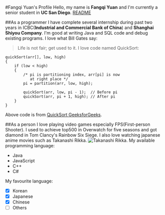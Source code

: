 #Fangqi Yuan's Profile
Hello, my name is **Fangqi Yuan** and I'm currently a senior student in **UC San Diego**.
[README](CSE110_repo/README.md)

##As a programmer
I have complete several internship during past two years in ICBC(**Industrial and Commercial Bank of China**) and **Shanghai Shiyou Company**.
I'm good at writing Java and SQL code and debug existing programs.
I love what Bill Gates say:
> Life is not fair; get used to it.
I love code named QuickSort:
```
quickSort(arr[], low, high)
{
    if (low < high)
    {
        /* pi is partitioning index, arr[pi] is now
           at right place */
        pi = partition(arr, low, high);

        quickSort(arr, low, pi - 1);  // Before pi
        quickSort(arr, pi + 1, high); // After pi
    }
}
```
Above code is from [QuickSort GeeksforGeeks](https://www.geeksforgeeks.org/quick-sort/).


##As a person
I love playing video games especially FPS(First-person Shooter). I used to achieve top500 in Overwatch for five seasons and got diamond in Tom Clancy's Rainbow Six Siege.
I also love watching japanese anime movies such as Takanashi Rikka.
![Takanashi Rikka](https://chunibyo.fandom.com/wiki/Rikka_Takanashi?file=Chu2movierikka.png).
My available programming language:
- Java
- JavaScript
- C++
- C#

My favourite language:
- [x] Korean
- [x] Japanese
- [x] Chinese
- [ ] Others
